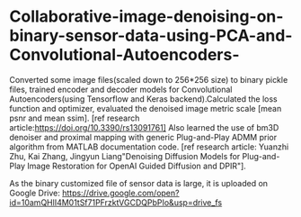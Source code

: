 # Collaborative-image-denoising-on-binary-sensor-data-using-PCA-and-Convolutional-Autoencoders-
Converted some image files(scaled down to 256*256 size) to binary pickle files, trained encoder and decoder models for Convolutional
Autoencoders(using Tensorflow and Keras backend).Calculated the loss function and optimizer, evaluated the denoised image metric scale
[mean psnr and mean ssim].
[ref research article:https://doi.org/10.3390/rs13091761]
Also learned the use of bm3D denoiser and proximal mapping with generic Plug-and-Play ADMM prior algorithm from MATLAB documentation code.
[ref research article: Yuanzhi Zhu, Kai Zhang, Jingyun Liang"Denoising Diffusion Models for Plug-and-Play Image Restoration for  OpenAI Guided Diffusion and DPIR"].


As the binary customized file of sensor data is large, it is uploaded on Google Drive:
https://drive.google.com/open?id=10amQHlI4M01tSf71PFrzktVGCDQPbPIo&usp=drive_fs
